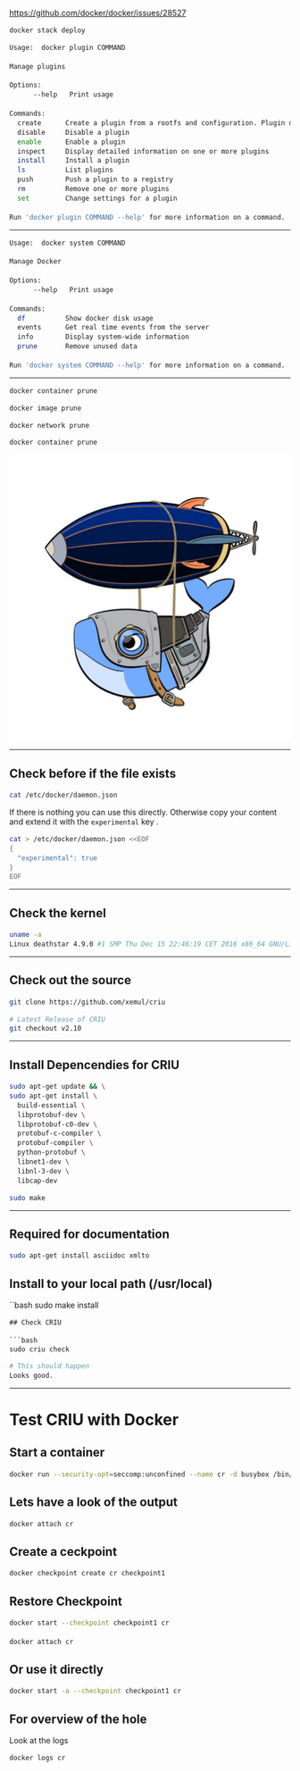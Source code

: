 https://github.com/docker/docker/issues/28527

```bash
docker stack deploy
```


```bash
Usage:	docker plugin COMMAND

Manage plugins

Options:
      --help   Print usage

Commands:
  create      Create a plugin from a rootfs and configuration. Plugin data directory must contain config.json and rootfs directory.
  disable     Disable a plugin
  enable      Enable a plugin
  inspect     Display detailed information on one or more plugins
  install     Install a plugin
  ls          List plugins
  push        Push a plugin to a registry
  rm          Remove one or more plugins
  set         Change settings for a plugin

Run 'docker plugin COMMAND --help' for more information on a command.
```

---

```bash
Usage:	docker system COMMAND

Manage Docker

Options:
      --help   Print usage

Commands:
  df          Show docker disk usage
  events      Get real time events from the server
  info        Display system-wide information
  prune       Remove unused data

Run 'docker system COMMAND --help' for more information on a command.
```

---


```bash
docker container prune
```
```bash
docker image prune
```
```bash
docker network prune
```
```bash
docker container prune
```



![](images/docker_experimental.jpg)

---


## Check before if the file exists

```bash
cat /etc/docker/daemon.json
```

If there is nothing you can use this directly.
Otherwise copy your content and extend it with the `experimental` key .

```bash
cat > /etc/docker/daemon.json <<EOF
{
  "experimental": true
}
EOF
```

---

## Check the kernel

```bash
uname -a 
Linux deathstar 4.9.0 #1 SMP Thu Dec 15 22:46:19 CET 2016 x86_64 GNU/Linux
```

---

## Check out the source

```bash
git clone https://github.com/xemul/criu
```


```bash
# Latest Release of CRIU
git checkout v2.10
```

---

## Install Depencendies for CRIU

```bash
sudo apt-get update && \
sudo apt-get install \
  build-essential \
  libprotobuf-dev \
  libprotobuf-c0-dev \
  protobuf-c-compiler \
  protobuf-compiler \
  python-protobuf \
  libnet1-dev \
  libnl-3-dev \
  libcap-dev 
```



```bash
sudo make
```

---

## Required for documentation 

```bash
sudo apt-get install asciidoc xmlto
```
## Install to your local path (/usr/local)

``bash
sudo make install
```
## Check CRIU

```bash
sudo criu check
```

```bash
# This should happen
Looks good.
```

---

# Test CRIU with Docker

## Start a container

```bash
docker run --security-opt=seccomp:unconfined --name cr -d busybox /bin/sh -c 'i=0; while true; do echo $i; i=$(expr $i + 1); sleep 1; done'
```

## Lets have a look of the output

```bash
docker attach cr
```

## Create a ceckpoint

```bash
docker checkpoint create cr checkpoint1
```

## Restore Checkpoint

```bash
docker start --checkpoint checkpoint1 cr

docker attach cr
```

## Or use it directly

```bash
docker start -a --checkpoint checkpoint1 cr
```

## For overview of the hole 

Look at the logs

```bash
docker logs cr
````